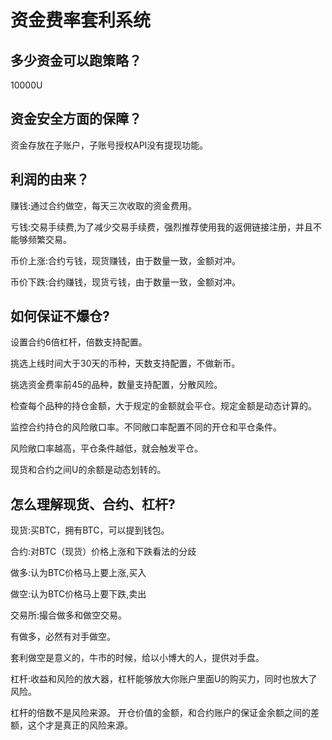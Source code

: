 # 资金费率套利系统

## 多少资金可以跑策略？

10000U



## 资金安全方面的保障？ 

资金存放在子账户，子账号授权API没有提现功能。



## 利润的由来？

赚钱:通过合约做空，每天三次收取的资金费用。

亏钱:交易手续费,为了减少交易手续费，强烈推荐使用我的返佣链接注册，并且不能够频繁交易。

币价上涨:合约亏钱，现货赚钱，由于数量一致，金额对冲。

币价下跌:合约赚钱，现货亏钱，由于数量一致，金额对冲。



## 如何保证不爆仓?

设置合约6倍杠杆，倍数支持配置。

挑选上线时间大于30天的币种，天数支持配置，不做新币。

挑选资金费率前45的品种，数量支持配置，分散风险。

检查每个品种的持仓金额，大于规定的金额就会平仓。规定金额是动态计算的。

监控合约持仓的风险敞口率。不同敞口率配置不同的开仓和平仓条件。

风险敞口率越高，平仓条件越低，就会触发平仓。

现货和合约之间U的余额是动态划转的。





## 怎么理解现货、合约、杠杆?

现货:买BTC，拥有BTC，可以提到钱包。

合约:对BTC（现货）价格上涨和下跌看法的分歧

做多:认为BTC价格马上要上涨,买入

做空:认为BTC价格马上要下跌,卖出

交易所:撮合做多和做空交易。

有做多，必然有对手做空。

套利做空是意义的，牛市的时候，给以小博大的人，提供对手盘。

杠杆:收益和风险的放大器，杠杆能够放大你账户里面U的购买力，同时也放大了风险。

杠杆的倍数不是风险来源。
开仓价值的金额，和合约账户的保证金余额之间的差额，这个才是真正的风险来源。

